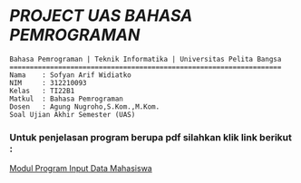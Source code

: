# _**PROJECT UAS BAHASA PEMROGRAMAN**_

    Bahasa Pemrograman | Teknik Informatika | Universitas Pelita Bangsa
    ===================================================================
    Nama    : Sofyan Arif Widiatko
    NIM     : 312210093
    Kelas   : TI22B1
    Matkul  : Bahasa Pemrograman
    Dosen   : Agung Nugroho,S.Kom.,M.Kom.
    Soal Ujian Akhir Semester (UAS)


###   **Untuk penjelasan program berupa pdf silahkan klik link berikut :**
[Modul Program Input Data Mahasiswa](https://drive.google.com/file/d/13khXhPCctXtU8Tkd6iSDnVW-B7OcimVH/view?usp=sharing)